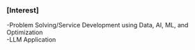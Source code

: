 ### [Interest]
-Problem Solving/Service Development using Data, AI, ML, and Optimization
<br>-LLM Application
